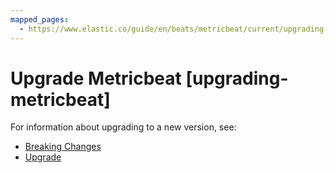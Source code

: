 ```yaml
---
mapped_pages:
  - https://www.elastic.co/guide/en/beats/metricbeat/current/upgrading-metricbeat.html
---
```


# Upgrade Metricbeat [upgrading-metricbeat]

For information about upgrading to a new version, see:

* [Breaking Changes](/release-notes/breaking-changes.md)
* [Upgrade](/reference/libbeat/upgrading.md)

